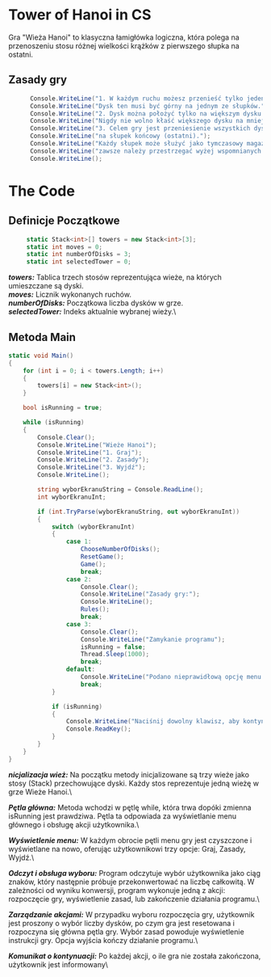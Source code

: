 # Tower of Hanoi in CS
 Gra "Wieża Hanoi" to klasyczna łamigłówka logiczna, która polega na przenoszeniu stosu różnej wielkości krążków z pierwszego słupka na ostatni.

## Zasady gry
```csharp
      Console.WriteLine("1. W każdym ruchu możesz przenieść tylko jeden dysk.");
      Console.WriteLine("Dysk ten musi być górny na jednym ze słupków.");
      Console.WriteLine("2. Dysk można położyć tylko na większym dysku lub na pustym słupku.");
      Console.WriteLine("Nigdy nie wolno kłaść większego dysku na mniejszym.");
      Console.WriteLine("3. Celem gry jest przeniesienie wszystkich dysków ze słupka startowego");
      Console.WriteLine("na słupek końcowy (ostatni).");
      Console.WriteLine("Każdy słupek może służyć jako tymczasowy magazyn dla dysków, przy czym");
      Console.WriteLine("zawsze należy przestrzegać wyżej wspomnianych zasad.");
      Console.WriteLine();
```

# The Code

## Definicje Początkowe
```csharp
     static Stack<int>[] towers = new Stack<int>[3];
     static int moves = 0;
     static int numberOfDisks = 3;
     static int selectedTower = 0;
```
***towers:*** Tablica trzech stosów reprezentująca wieże, na których umieszczane są dyski.\
***moves:*** Licznik wykonanych ruchów.\
***numberOfDisks:*** Początkowa liczba dysków w grze.\
***selectedTower:*** Indeks aktualnie wybranej wieży.\


## Metoda Main
```csharp
static void Main()
{
    for (int i = 0; i < towers.Length; i++)
    {
        towers[i] = new Stack<int>();
    }

    bool isRunning = true;

    while (isRunning)
    {
        Console.Clear();
        Console.WriteLine("Wieże Hanoi");
        Console.WriteLine("1. Graj");
        Console.WriteLine("2. Zasady");
        Console.WriteLine("3. Wyjdź");
        Console.WriteLine();

        string wyborEkranuString = Console.ReadLine();
        int wyborEkranuInt;

        if (int.TryParse(wyborEkranuString, out wyborEkranuInt))
        {
            switch (wyborEkranuInt)
            {
                case 1:
                    ChooseNumberOfDisks();
                    ResetGame();
                    Game();
                    break;
                case 2: 
                    Console.Clear();
                    Console.WriteLine("Zasady gry:");
                    Console.WriteLine();
                    Rules();
                    break;
                case 3: 
                    Console.Clear();
                    Console.WriteLine("Zamykanie programu");
                    isRunning = false;
                    Thread.Sleep(1000);
                    break;
                default: 
                    Console.WriteLine("Podano nieprawidłową opcję menu.");
                    break;
            }

            if (isRunning)
            {
                Console.WriteLine("Naciśnij dowolny klawisz, aby kontynuować...");
                Console.ReadKey();
            }
        }
    }
}
```
***nicjalizacja wież:*** Na początku metody inicjalizowane są trzy wieże jako stosy (Stack<int>) przechowujące dyski. Każdy stos reprezentuje jedną wieżę w grze Wieże Hanoi.\

***Pętla główna:*** Metoda wchodzi w pętlę while, która trwa dopóki zmienna isRunning jest prawdziwa. Pętla ta odpowiada za wyświetlanie menu głównego i obsługę akcji użytkownika.\

***Wyświetlenie menu:*** W każdym obrocie pętli menu gry jest czyszczone i wyświetlane na nowo, oferując użytkownikowi trzy opcje: Graj, Zasady, Wyjdź.\

***Odczyt i obsługa wyboru:*** Program odczytuje wybór użytkownika jako ciąg znaków, który następnie próbuje przekonwertować na liczbę całkowitą. W zależności od wyniku konwersji, program wykonuje jedną z akcji: rozpoczęcie gry, wyświetlenie zasad, lub zakończenie działania programu.\

***Zarządzanie akcjami:*** W przypadku wyboru rozpoczęcia gry, użytkownik jest proszony o wybór liczby dysków, po czym gra jest resetowana i rozpoczyna się główna pętla gry. Wybór zasad powoduje wyświetlenie instrukcji gry. Opcja wyjścia kończy działanie programu.\

***Komunikat o kontynuacji:*** Po każdej akcji, o ile gra nie została zakończona, użytkownik jest informowany\



